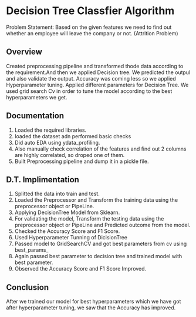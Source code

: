
# Decision Tree Classfier Algorithm

Problem Statement: Based on the given features we need to find out whether an employee will leave the company or not. (Attrition Problem)



## Overview
Created preprocessing pipeline and transformed thode data according to the requirement.And then we applied Decision tree. We predicted the outpul and also validate the output. Accuracy was coming less so we applied Hyperparameter tuning. Applied different parameters for Decision Tree. We used grid search Cv in order to tune the model according to the best hyperparameters we get. 

## Documentation
1. Loaded the required libraries.
2. loaded the dataset adn performed basic checks
3. Did auto EDA using ydata_profiling.
4. Also manually check correlation of the features and find out 2 columns are highly correlated, so droped one of them.
5. Built Preprocessing pipeline and dump it in a pickle file.

## D.T. Implimentation
1. Splitted the data into train and test.
2. Loaded the Preprocessor and Transform the training data using the preprocessor object or PipeLine.
3. Applying DecisionTree Model from Sklearn.
4. For validating the model, Transform the testing data using the preprocessor object or PipeLine and Predicted outcome from the model.
5. Checked the Accuracy Score and F1 Score.
6. Used Hyperparameter Tunning of DicisionTree
7. Passed model to GridSearchCV and got best parameters from cv using best_params_
8. Again passed best parameter to decision tree and trained model with best parameter.
9. Observed the Accuracy Score and F1 Score Improved.
## Conclusion
After we trained our model for best hyperparameters which we have got after hyperparameter tuning, we saw that the Accuracy has improved.
